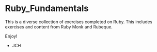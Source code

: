 Ruby_Fundamentals
=================
This is a diverse collection of exercises completed on Ruby. 
This includes exercises and content from Ruby Monk and Rubeque.

Enjoy!

- JCH